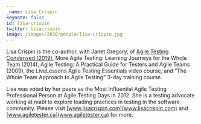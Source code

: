```yaml
---
_name: Lisa Crispin
keynote: false
id: lisa-crispin
twitter: lisacrispin ‏
image: /images/2020/people/lisa-crispin.jpg
---
```

Lisa Crispin is the co-author, with Janet Gregory, of [Agile Testing Condensed (2019)](https://leanpub.com/agiletesting-condensed), More Agile Testing: Learning Journeys for the Whole Team (2014), Agile Testing: A Practical Guide for Testers and Agile Teams (2009), the LiveLessons Agile Testing Essentials video course, and “The Whole Team Approach to Agile Testing” 3-day training course.

Lisa was voted by her peers as the Most Influential Agile Testing Professional Person at Agile Testing Days in 2012. She is a testing advocate working at mabl to explore leading practices in testing in the software community. Please visit [www.lisacrispin.com](www.lisacrispin.com) and [www.agiletester.ca](www.agiletester.ca) for more.